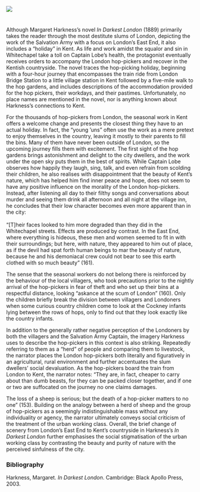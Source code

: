<a href="https://www.kent-maps.online"><img src="https://kent-map.github.io/mdpress/juncture/ve-button.png"></a>
<param ve-config title="In Darkest London by Margaret Harkness" author="Carolin Sternberg" layout="vtl" 
banner="https://raw.githubusercontent.com/kent-map/images/main/banners/19c.jpg" description="Carolin Sternberg outlines the plot of 'In Darkest London' written by Margaret Harkness">

<!-- Historical map layers -->
<param ve-map-layer active allmaps allmaps-id="e401b16b2669a50d" title="OS SE 1903">

#

Although Margaret Harkness’s novel _In Darkest London_ (1889) primarily takes the reader through the most destitute slums of London, depicting the work of the Salvation Army with a focus on London’s East End, it also includes a “holiday” in Kent. As life and work amidst the squalor and sin in Whitechapel take a toll on Captain Lobe’s health, the protagonist eventually receives orders to accompany the London hop-pickers and recover in the Kentish countryside. The novel traces the hop-picking holiday, beginning with a four-hour journey that encompasses the train ride from London Bridge Station to a little village station in Kent followed by a five-mile walk to the hop gardens, and includes descriptions of the accommodation provided for the hop pickers, their workdays, and their pastimes. Unfortunately, no place names are mentioned in the novel, nor is anything known about Harkness’s connections to Kent.
<param ve-image url="https://stor.artstor.org/stor/335d901a-8416-4356-8a12-1607c997a9a2" label="Hop-picking" attribution="C. Essenhigh Corke, 1906, J. Salmon Limited, Sevenoaks">

For the thousands of hop-pickers from London, the seasonal work in Kent offers a welcome change and presents the closest thing they have to an actual holiday. In fact, the “young ’uns” often use the work as a mere pretext to enjoy themselves in the country, leaving it mostly to their parents to fill the bins. Many of them have never been outside of London, so the upcoming journey fills them with excitement. The first sight of the hop gardens brings astonishment and delight to the city dwellers, and the work under the open sky puts them in the best of spirits. While Captain Lobe observes how happily they laugh, sing, talk, and even refrain from scolding their children, he also realises with disappointment that the beauty of Kent’s nature, which has helped him find inner peace and hope, does not seem to have any positive influence on the morality of the London hop-pickers. Instead, after listening all day to their filthy songs and conversations about murder and seeing them drink all afternoon and all night at the village inn, he concludes that their low character becomes even more apparent than in the city:
<br><br>
“[T]heir faces looked to him more degraded than they did in the Whitechapel streets. Effects are produced by contrast. In the East End, where everything is hideous, these men and women seemed to fit in with their surroundings; but here, with nature, they appeared to him out of place, as if the devil had spat forth human beings to mar the beauty of nature, because he and his demoniacal crew could not bear to see this earth clothed with so much beauty” (161). 
<param ve-image url="https://stor.artstor.org/stor/948d6553-5734-4adc-a5f6-d1fc256ad36d" label="Incidents of Hop Picking: Dinner Time" attribution="Kent Maps Online Collection">

The sense that the seasonal workers do not belong there is reinforced by the behaviour of the local villagers, who took precautions prior to the nightly arrival of the hop-pickers in fear of theft and who set up their bins at a respectful distance, looking “askance at the scum of London” (160). Only the children briefly break the division between villagers and Londoners when some curious country children come to look at the Cockney infants lying between the rows of hops, only to find out that they look exactly like the country infants. 
<param ve-image url="https://stor.artstor.org/stor/22b087f4-554d-47c2-8131-3582d178ad1f" label="Hop pickers" attribution="Private Collection">

In addition to the generally rather negative perception of the Londoners by both the villagers and the Salvation Army Captain, the imagery Harkness uses to describe the hop-pickers in this context is also striking. Repeatedly referring to them as a “herd” of people and comparing them to livestock, the narrator places the London hop-pickers both literally and figuratively in an agricultural, rural environment and further accentuates the slum dwellers’ social devaluation. As the hop-pickers board the train from London to Kent, the narrator notes: “They are, in fact, cheaper to carry about than dumb beasts, for they can be packed closer together, and if one or two are suffocated on the journey no one claims damages. 
<param ve-image url="https://upload.wikimedia.org/wikipedia/commons/1/1c/Hop-pickers_%28gypsies_and_greyhounds%29%29.jpg" label="Hop pickers - gypsies and greyhounds" attribution="Alfred Munnings, Public domain, via Wikimedia Commons">

The loss of a sheep is serious; but the death of a hop-picker matters to no one” (153). Building on the analogy between a herd of sheep and the group of hop-pickers as a seemingly indistinguishable mass without any individuality or agency, the narrator ultimately conveys social criticism of the treatment of the urban working class. Overall, the brief change of scenery from London’s East End to Kent’s countryside in Harkness’s _In Darkest London_ further emphasises the social stigmatisation of the urban working class by contrasting the beauty and purity of nature with the perceived sinfulness of the city.
<param ve-image url="https://upload.wikimedia.org/wikipedia/commons/a/ae/Alexander_Mann_-_Hop_Pickers_Returning_1883.jpg" label="Hop Pickers Returning, 1883" attribution="Alexander Mann, Public domain, via Wikimedia Commons">

### Bibliography
Harkness, Margaret. _In Darkest London_. Cambridge: Black Apollo Press, 2003. 

